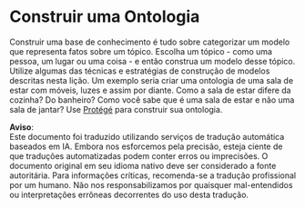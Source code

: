 # Construir uma Ontologia

Construir uma base de conhecimento é tudo sobre categorizar um modelo que representa fatos sobre um tópico. Escolha um tópico - como uma pessoa, um lugar ou uma coisa - e então construa um modelo desse tópico. Utilize algumas das técnicas e estratégias de construção de modelos descritas nesta lição. Um exemplo seria criar uma ontologia de uma sala de estar com móveis, luzes e assim por diante. Como a sala de estar difere da cozinha? Do banheiro? Como você sabe que é uma sala de estar e não uma sala de jantar? Use [Protégé](https://protege.stanford.edu/) para construir sua ontologia.

**Aviso**:  
Este documento foi traduzido utilizando serviços de tradução automática baseados em IA. Embora nos esforcemos pela precisão, esteja ciente de que traduções automatizadas podem conter erros ou imprecisões. O documento original em seu idioma nativo deve ser considerado a fonte autoritária. Para informações críticas, recomenda-se a tradução profissional por um humano. Não nos responsabilizamos por quaisquer mal-entendidos ou interpretações errôneas decorrentes do uso desta tradução.